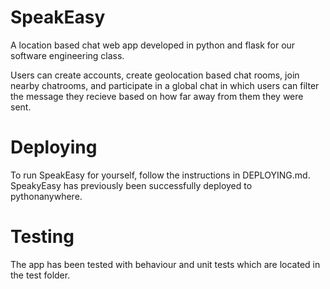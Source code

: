 # SpeakEasy

A location based chat web app developed in python and flask for our software engineering class.

Users can create accounts, create geolocation based chat rooms, join nearby chatrooms, and participate in a global chat in which users can filter the message they recieve based on how far away from them they were sent. 

# Deploying

To run SpeakEasy for yourself, follow the instructions in DEPLOYING.md. SpeakyEasy has previously been successfully deployed to pythonanywhere. 

# Testing

The app has been tested with behaviour and unit tests which are located in the test folder. 
